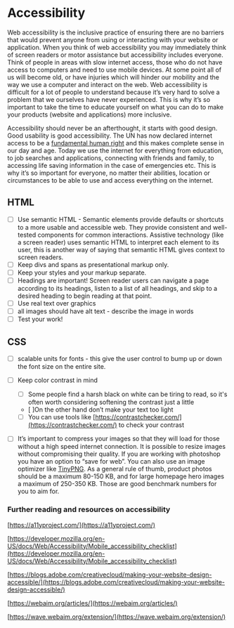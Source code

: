 # Accessibility 

Web accessibility is the inclusive practice of ensuring there are no barriers that would prevent anyone from using or interacting with your website or application. When you think of web accessibility you may immediately think of screen readers or motor assistance but accessibility includes everyone. Think of people in areas with slow internet access, those who do not have access to computers and need to use mobile devices. At some point all of us will become old, or have injuries which will hinder our mobility and the way we use a computer and interact on the web. Web accessibility is difficult for a lot of people to understand because it’s very hard to solve a problem that we ourselves have never experienced. This is why it’s so important to take the time to educate yourself on what you can do to make your products (website and applications) more inclusive.

Accessibility should never be an afterthought, it starts with good design. Good usability is good accessibility. The UN has now declared internet access to be a [fundamental human right](https://www.businessinsider.com/un-says-internet-access-is-a-human-right-2016-7) and this makes complete sense in our day and age. Today we use the internet for everything from education, to job searches and applications, connecting with friends and family, to accessing life saving information in the case of emergencies etc. This is why it’s so important for everyone, no matter their abilities, location or circumstances to be able to use and access everything on the internet.

## HTML
- [ ] Use semantic HTML - Semantic elements provide defaults or shortcuts to a more usable and accessible web. They provide consistent and well-tested components for common interactions. Assistive technology (like a screen reader) uses semantic HTML to interpret each element to its user, this is another way of saying that semantic HTML gives context to screen readers. 
- [ ] Keep divs and spans as presentational markup only.
- [ ] Keep your styles and your markup separate.
- [ ] Headings are important! Screen reader users can navigate a page according to its headings, listen to a list of all headings, and skip to a desired heading to begin reading at that point.
- [ ] Use real text over graphics
- [ ] all images should have alt text - describe the image in words 
- [ ] Test your work!

## CSS 

- [ ] scalable units for fonts - this give the user control to bump up or down the font size on the entire site. 
- [ ] Keep color contrast in mind
    - [ ] Some people find a harsh black on white can be tiring to read, so it's often worth considering softening the contrast just a little
    - [ ]On the other hand don’t make your text too light
    - [ ] You can use tools like [https://contrastchecker.com/](https://contrastchecker.com/) to check your contrast
- [ ] It’s important to compress your images so that they will load for those without a high speed internet connection. It is possible to resize images without compromising their quality. If you are working with photoshop you have an option to “save for web”. You can also use an image optimizer like [TinyPNG](https://tinypng.com/). As a general rule of thumb, product photos should be a maximum 80-150 KB, and for large homepage hero images a maximum of 250-350 KB. Those are good benchmark numbers for you to aim for.


### Further reading and resources on accessibility

[https://a11yproject.com/](https://a11yproject.com/)

[https://developer.mozilla.org/en-US/docs/Web/Accessibility/Mobile_accessibility_checklist](https://developer.mozilla.org/en-US/docs/Web/Accessibility/Mobile_accessibility_checklist)

[https://blogs.adobe.com/creativecloud/making-your-website-design-accessible/](https://blogs.adobe.com/creativecloud/making-your-website-design-accessible/)

[https://webaim.org/articles/](https://webaim.org/articles/)

[https://wave.webaim.org/extension/](https://wave.webaim.org/extension/)
